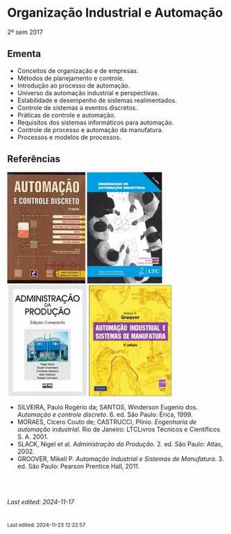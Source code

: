 # Organização Industrial e Automação

2º sem 2017

## Ementa

- Conceitos de organização e de empresas. 
- Métodos de planejamento e controle. 
- Introdução ao processo de automação. 
- Universo da automação industrial e perspectivas. 
- Estabilidade e desempenho de sistemas realimentados. 
- Controle de sistemas a eventos discretos. 
- Práticas de controle e automação. 
- Requisitos dos sistemas informáticos para automação. 
- Controle de processo e automação da manufatura. 
- Processos e modelos de processos.

## Referências

![](img/silveira.jpg) ![](img/moraes.jpg) ![](img/slack.jpg) ![](img/groover.jpg)

- SILVEIRA, Paulo Rogério da; SANTOS, Winderson Eugenio dos. *Automação e controle discreto*. 6. ed. São Paulo: Érica, 1999.
- MORAES, Cícero Couto de; CASTRUCCI, Plínio. *Engenharia de automação industrial*. Rio de Janeiro: LTCLivros Técnicos e Científicos S. A. 2001.
- SLACK, Nigel et al. *Administração da Produção*. 2. ed. São Paulo: Atlas, 2002.
- GROOVER, Mikell P. *Automação Industrial e Sistemas de Manufatura*. 3. ed. São Paulo: Pearson Prentice Hall, 2011.


<br><br><br>*Last edited: 2024-11-17*


<br><sub>Last edited: 2024-11-23 12:22:57</sub>
